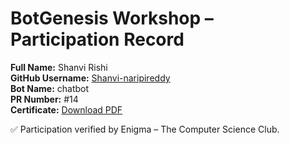 # BotGenesis Workshop – Participation Record

**Full Name:** Shanvi Rishi  
**GitHub Username:** [Shanvi-naripireddy](https://github.com/Shanvi-naripireddy)  
**Bot Name:** chatbot  
**PR Number:** #14  
**Certificate:** [Download PDF](../certs/ShanviRishi.pdf)

✅ Participation verified by Enigma – The Computer Science Club.
